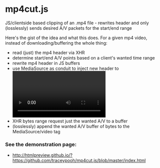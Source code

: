# mp4cut.js
JS/clientside based clipping of an .mp4 file - rewrites header and only (losslessly) sends desired A/V packets for the start/end range


Here's the gist of the idea and what this does.  For a given mp4 video, instead of downloading/buffering the whole thing:

* read (just) the mp4 header via XHR
* determine start/end A/V points based on a client's wanted time range
* rewrite mp4 header in JS buffers
* use MediaSource as conduit to inject new header to <video> html5 tag -- modifying the header "on the fly" to be compatible with MediaSource
* XHR bytes range request just the wanted A/V to a buffer
* (losslessly) append the wanted A/V buffer of bytes to the MediaSource/video tag


### See the demonstration page:
* http://htmlpreview.github.io/?https://github.com/traceypooh/mp4cut.js/blob/master/index.html
